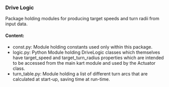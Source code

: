 ### Drive Logic
Package holding modules for producing target speeds and turn radii 
from input data.

#### Content:
* const.py: Module holding constants used only within this package.
* logic.py: Python Module holding DriveLogic classes which themselves 
    have target_speed and target_turn_radius properties which are
    intended to be accessed from the main kart module and used by
    the Actuator class.
* turn_table.py: Module holding a list of different turn arcs that are
    calculated at start-up, saving time at run-time.
